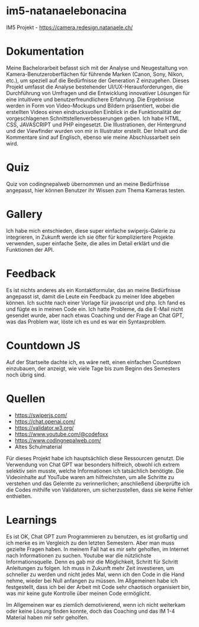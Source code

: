 # im5-natanaelebonacina
IM5 Projekt - https://camera.redesign.natanaele.ch/

# Dokumentation

Meine Bachelorarbeit befasst sich mit der Analyse und Neugestaltung von Kamera-Benutzeroberflächen für führende Marken (Canon, Sony, Nikon, etc.), um speziell auf die Bedürfnisse der Generation Z einzugehen. Dieses Projekt umfasst die Analyse bestehender UI/UX-Herausforderungen, die Durchführung von Umfragen und die Entwicklung innovativer Lösungen für eine intuitivere und benutzerfreundlichere Erfahrung. Die Ergebnisse werden in Form von Video-Mockups und Bildern präsentiert, wobei die erstellten Videos einen eindrucksvollen Einblick in die Funktionalität der vorgeschlagenen Schnittstellenverbesserungen geben.
Ich habe HTML, CSS, JAVASCRIPT und PHP eingesetzt. Die Illustrationen, der Hintergrund und der Viewfinder wurden von mir in Illustrator erstellt. Der Inhalt und die Kommentare sind auf Englisch, ebenso wie meine Abschlussarbeit sein wird.

# Quiz
Quiz von codingnepalweb übernommen und an meine Bedürfnisse angepasst, hier können Benutzer ihr Wissen zum Thema Kameras testen. 


# Gallery
Ich habe mich entschieden, diese super einfache swiperjs-Galerie zu integrieren, in Zukunft werde ich sie öfter für kompliziertere Projekte verwenden, super einfache Seite, die alles im Detail erklärt und die Funktionen der API.


# Feedback
Es ist nichts anderes als ein Kontaktformular, das an meine Bedürfnisse angepasst ist, damit die Leute ein Feedback zu meiner Idee abgeben können. Ich suchte nach einer Vorlage für javascript und php. Ich fand es und fügte es in meinen Code ein. Ich hatte Probleme, da die E-Mail nicht gesendet wurde, aber nach etwas Coaching und der Frage an Chat GPT, was das Problem war, löste ich es und es war ein Syntaxproblem.

# Countdown JS
Auf der Startseite dachte ich, es wäre nett, einen einfachen Countdown einzubauen, der anzeigt, wie viele Tage bis zum Beginn des Semesters noch übrig sind. 

# Quellen

- https://swiperjs.com/
- https://chat.openai.com/
- https://validator.w3.org/
- https://www.youtube.com/@codefoxx
- https://www.codingnepalweb.com/
- Altes Schulmaterial

Für dieses Projekt habe ich hauptsächlich diese Ressourcen genutzt. Die Verwendung von Chat GPT war besonders hilfreich, obwohl ich extrem selektiv sein musste, welche Informationen ich tatsächlich benötigte. Die Videoinhalte auf YouTube waren am hilfreichsten, um alle Schritte zu verstehen und das Gelernte zu verinnerlichen; anschließend überprüfte ich die Codes mithilfe von Validatoren, um sicherzustellen, dass sie keine Fehler enthielten.

# Learnings

Es ist OK, Chat GPT zum Programmieren zu benutzen, es ist großartig und ich merke es im Vergleich zu den letzten Semestern. Aber man muss gezielte Fragen haben. In meinem Fall hat es mir sehr geholfen, im Internet nach Informationen zu suchen. Youtube war die nützlichste Informationsquelle. Denn es gab mir die Möglichkeit, Schritt für Schritt Anleitungen zu folgen. Ich muss in Zukunft mehr Zeit investieren, um schneller zu werden und nicht jedes Mal, wenn ich den Code in die Hand nehme, wieder bei Null anfangen zu müssen. Im Allgemeinen habe ich festgestellt, dass ich bei der Arbeit mit Code sehr chaotisch organisiert bin, was mir keine gute Kontrolle über meinen Code ermöglicht. 

Im Allgemeinen war es ziemlich demotivierend, wenn ich nicht weiterkam oder keine Lösung finden konnte, doch das Coaching und das IM 1-4 Material haben mir sehr geholfen. 
